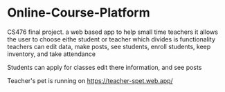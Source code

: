 # Online-Course-Platform

CS476 final project. a web based app to help small time teachers it allows the user to choose eithe student or teacher which divides is functionality teachers can edit data, make posts, see students, enroll students, keep inventory, and take attendance

Students can apply for classes edit there information, and see posts

Teacher's pet is running on https://teacher-spet.web.app/
